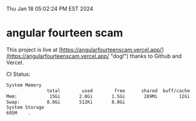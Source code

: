 Thu Jan 18 05:02:24 PM EST 2024

# angular fourteen scam


This project is live at [https://angularfourteenscam.vercel.app/](https://angularfourteenscam.vercel.app/ "dog!") thanks to Github and Vercel.

CI Status: 

```bash
System Memory
               total        used        free      shared  buff/cache   available
Mem:            15Gi       2.0Gi       1.5Gi       289Mi        12Gi        13Gi
Swap:          8.0Gi       512Ki       8.0Gi
System Storage
695M	.
